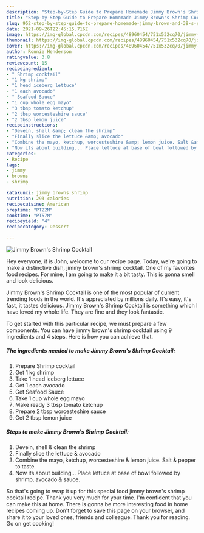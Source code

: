 ```yaml
---
description: "Step-by-Step Guide to Prepare Homemade Jimmy Brown's Shrimp Cocktail"
title: "Step-by-Step Guide to Prepare Homemade Jimmy Brown's Shrimp Cocktail"
slug: 952-step-by-step-guide-to-prepare-homemade-jimmy-brown-and-39-s-shrimp-cocktail
date: 2021-09-26T22:45:15.716Z
image: https://img-global.cpcdn.com/recipes/48960454/751x532cq70/jimmy-browns-shrimp-cocktail-recipe-main-photo.jpg
thumbnail: https://img-global.cpcdn.com/recipes/48960454/751x532cq70/jimmy-browns-shrimp-cocktail-recipe-main-photo.jpg
cover: https://img-global.cpcdn.com/recipes/48960454/751x532cq70/jimmy-browns-shrimp-cocktail-recipe-main-photo.jpg
author: Ronnie Henderson
ratingvalue: 3.8
reviewcount: 15
recipeingredient:
- " Shrimp cocktail"
- "1 kg shrimp"
- "1 head iceberg lettuce"
- "1 each avocado"
- " Seafood Sauce"
- "1 cup whole egg mayo"
- "3 tbsp tomato ketchup"
- "2 tbsp worcesteshire sauce"
- "2 tbsp lemon juice"
recipeinstructions:
- "Devein, shell &amp; clean the shrimp"
- "Finally slice the lettuce &amp; avocado"
- "Combine the mayo, ketchup, worcesteshire &amp; lemon juice. Salt &amp; pepper to taste."
- "Now its about building... Place lettuce at base of bowl followed by shrimp, avocado &amp; sauce."
categories:
- Recipe
tags:
- jimmy
- browns
- shrimp

katakunci: jimmy browns shrimp 
nutrition: 293 calories
recipecuisine: American
preptime: "PT22M"
cooktime: "PT57M"
recipeyield: "4"
recipecategory: Dessert

---
```



![Jimmy Brown&#39;s Shrimp Cocktail](https://img-global.cpcdn.com/recipes/48960454/751x532cq70/jimmy-browns-shrimp-cocktail-recipe-main-photo.jpg)

Hey everyone, it is John, welcome to our recipe page. Today, we're going to make a distinctive dish, jimmy brown&#39;s shrimp cocktail. One of my favorites food recipes. For mine, I am going to make it a bit tasty. This is gonna smell and look delicious.

Jimmy Brown&#39;s Shrimp Cocktail is one of the most popular of current trending foods in the world. It's appreciated by millions daily. It's easy, it's fast, it tastes delicious. Jimmy Brown&#39;s Shrimp Cocktail is something which I have loved my whole life. They are fine and they look fantastic.




To get started with this particular recipe, we must prepare a few components. You can have jimmy brown&#39;s shrimp cocktail using 9 ingredients and 4 steps. Here is how you can achieve that.

<!--inarticleads1-->

##### The ingredients needed to make Jimmy Brown&#39;s Shrimp Cocktail:

1. Prepare  Shrimp cocktail
1. Get 1 kg shrimp
1. Take 1 head iceberg lettuce
1. Get 1 each avocado
1. Get  Seafood Sauce
1. Take 1 cup whole egg mayo
1. Make ready 3 tbsp tomato ketchup
1. Prepare 2 tbsp worcesteshire sauce
1. Get 2 tbsp lemon juice




<!--inarticleads2-->

##### Steps to make Jimmy Brown&#39;s Shrimp Cocktail:

1. Devein, shell &amp; clean the shrimp
1. Finally slice the lettuce &amp; avocado
1. Combine the mayo, ketchup, worcesteshire &amp; lemon juice. Salt &amp; pepper to taste.
1. Now its about building... Place lettuce at base of bowl followed by shrimp, avocado &amp; sauce.




So that's going to wrap it up for this special food jimmy brown&#39;s shrimp cocktail recipe. Thank you very much for your time. I'm confident that you can make this at home. There is gonna be more interesting food in home recipes coming up. Don't forget to save this page on your browser, and share it to your loved ones, friends and colleague. Thank you for reading. Go on get cooking!
